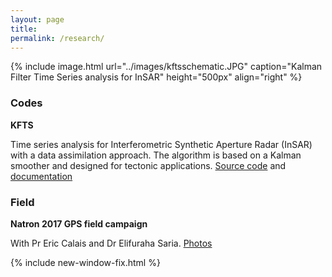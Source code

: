 ```yaml
---
layout: page
title: 
permalink: /research/
---
```


{% include image.html url="../images/kftsschematic.JPG" caption="Kalman Filter Time Series analysis for InSAR" height="500px" align="right" %}

### Codes

**KFTS**

Time series analysis for Interferometric Synthetic Aperture Radar (InSAR) with a data assimilation approach. 
The algorithm is based on a Kalman smoother and designed for tectonic applications. 
[Source code][KFsource] and [documentation][KFdoc]

### Field

**Natron 2017 GPS field campaign**

With Pr Eric Calais and Dr Elifuraha Saria. [Photos][Natron] 



{% include new-window-fix.html %}

[KFsource]: https://github.com/ManonDls/KFTS-InSAR
[KFdoc]: https://manondls.github.io/KFTS-InSAR/
[Natron]:http://www.geologie.ens.fr/~ecalais/research/natron-2017-gps-field-campa/
